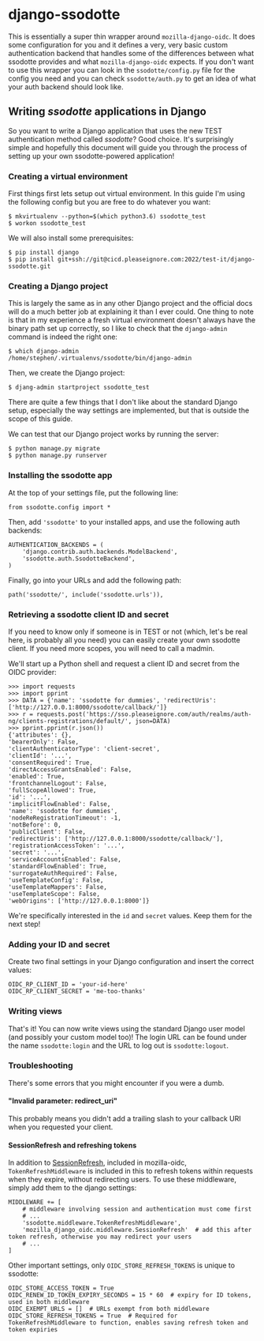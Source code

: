 # django-ssodotte

This is essentially a super thin wrapper around `mozilla-django-oidc`. It does
some configuration for you and it defines a very, very basic custom
authentication backend that handles some of the differences between what
ssodotte provides and what `mozilla-django-oidc` expects. If you don't want to
use this wrapper you can look in the `ssodotte/config.py` file for the config
you need and you can check `ssodotte/auth.py` to get an idea of what your auth
backend should look like.

## Writing _ssodotte_ applications in Django

So you want to write a Django application that uses the new TEST authentication
method called _ssodotte_? Good choice. It's surprisingly simple and hopefully
this document will guide you through the process of setting up your own
ssodotte-powered application!

### Creating a virtual environment

First things first lets setup out virtual environment. In this guide I'm using
the following config but you are free to do whatever you want:

    $ mkvirtualenv --python=$(which python3.6) ssodotte_test
    $ workon ssodotte_test

We will also install some prerequisites:

    $ pip install django
    $ pip install git+ssh://git@cicd.pleaseignore.com:2022/test-it/django-ssodotte.git

### Creating a Django project

This is largely the same as in any other Django project and the official docs
will do a much better job at explaining it than I ever could. One thing to note
is that in my experience a fresh virtual environment doesn't always have the
binary path set up correctly, so I like to check that the `django-admin`
command is indeed the right one:

    $ which django-admin
    /home/stephen/.virtualenvs/ssodotte/bin/django-admin

Then, we create the Django project:

    $ djang-admin startproject ssodotte_test

There are quite a few things that I don't like about the standard Django setup,
especially the way settings are implemented, but that is outside the scope of
this guide.

We can test that our Django project works by running the server:

    $ python manage.py migrate
    $ python manage.py runserver

### Installing the ssodotte app

At the top of your settings file, put the following line:

    from ssodotte.config import *

Then, add `'ssodotte'` to your installed apps, and use the following auth
backends:

    AUTHENTICATION_BACKENDS = (
        'django.contrib.auth.backends.ModelBackend',
        'ssodotte.auth.SsodotteBackend',
    )

Finally, go into your URLs and add the following path:

    path('ssodotte/', include('ssodotte.urls')),

### Retrieving a ssodotte client ID and secret

If you need to know only if someone is in TEST or not (which, let's be real
here, is probably all you need) you can easily create your own ssodotte client.
If you need more scopes, you will need to call a madmin.

We'll start up a Python shell and request a client ID and secret from the
OIDC provider:

    >>> import requests
    >>> import pprint
    >>> DATA = {'name': 'ssodotte for dummies', 'redirectUris': ['http://127.0.0.1:8000/ssodotte/callback/']}
    >>> r = requests.post('https://sso.pleaseignore.com/auth/realms/auth-ng/clients-registrations/default/', json=DATA)
    >>> pprint.pprint(r.json())
    {'attributes': {},
    'bearerOnly': False,
    'clientAuthenticatorType': 'client-secret',
    'clientId': '...',
    'consentRequired': True,
    'directAccessGrantsEnabled': False,
    'enabled': True,
    'frontchannelLogout': False,
    'fullScopeAllowed': True,
    'id': '...',
    'implicitFlowEnabled': False,
    'name': 'ssodotte for dummies',
    'nodeReRegistrationTimeout': -1,
    'notBefore': 0,
    'publicClient': False,
    'redirectUris': ['http://127.0.0.1:8000/ssodotte/callback/'],
    'registrationAccessToken': '...',
    'secret': '...',
    'serviceAccountsEnabled': False,
    'standardFlowEnabled': True,
    'surrogateAuthRequired': False,
    'useTemplateConfig': False,
    'useTemplateMappers': False,
    'useTemplateScope': False,
    'webOrigins': ['http://127.0.0.1:8000']}

We're specifically interested in the `id` and `secret` values. Keep them for
the next step!

### Adding your ID and secret

Create two final settings in your Django configuration and insert the correct
values:

    OIDC_RP_CLIENT_ID = 'your-id-here'
    OIDC_RP_CLIENT_SECRET = 'me-too-thanks'

### Writing views

That's it! You can now write views using the standard Django user model (and
possibly your custom model too)! The login URL can be found under the name
`ssodotte:login` and the URL to log out is `ssodotte:logout`.

### Troubleshooting

There's some errors that you might encounter if you were a dumb.

#### "Invalid parameter: redirect_uri"

This probably means you didn't add a trailing slash to your callback URI when
you requested your client.

#### SessionRefresh and refreshing tokens

In addition to [SessionRefresh](https://mozilla-django-oidc.readthedocs.io/en/stable/installation.html#validate-id-tokens-by-renewing-them),
included in mozilla-oidc, `TokenRefreshMiddleware` is included in this to refresh tokens within requests when they expire,
without redirecting users. To use these middleware, simply add them to the django settings:

    MIDDLEWARE += [
        # middleware involving session and authentication must come first
        # ...
        'ssodotte.middleware.TokenRefreshMiddleware',
        'mozilla_django_oidc.middleware.SessionRefresh'  # add this after token refresh, otherwise you may redirect your users
        # ...
    ]

Other important settings, only `OIDC_STORE_REFRESH_TOKENS` is unique to ssodotte:

    OIDC_STORE_ACCESS_TOKEN = True
    OIDC_RENEW_ID_TOKEN_EXPIRY_SECONDS = 15 * 60  # expiry for ID tokens, used in both middleware
    OIDC_EXEMPT_URLS = []  # URLs exempt from both middleware
    OIDC_STORE_REFRESH_TOKENS = True  # Required for TokenRefreshMiddleware to function, enables saving refresh token and token expiries
